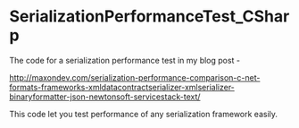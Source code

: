 SerializationPerformanceTest_CSharp
===================================

The code for a serialization performance test in my blog post -

http://maxondev.com/serialization-performance-comparison-c-net-formats-frameworks-xmldatacontractserializer-xmlserializer-binaryformatter-json-newtonsoft-servicestack-text/


This code let you test performance of any serialization framework easily.
